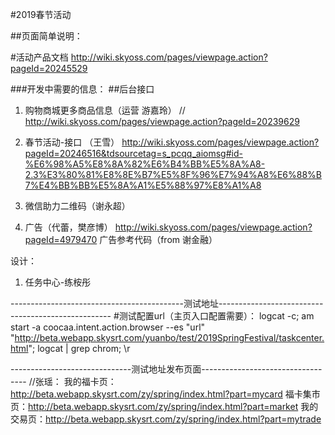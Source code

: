 #2019春节活动

##页面简单说明：


#活动产品文档
	http://wiki.skyoss.com/pages/viewpage.action?pageId=20245529

###开发中需要的信息：
##后台接口
1. 购物商城更多商品信息（运营 游嘉玲）
	//	http://wiki.skyoss.com/pages/viewpage.action?pageId=20239629

2. 春节活动-接口 （王雪）
	http://wiki.skyoss.com/pages/viewpage.action?pageId=20246516&tdsourcetag=s_pcqq_aiomsg#id-%E6%98%A5%E8%8A%82%E6%B4%BB%E5%8A%A8-2.3%E3%80%81%E8%8E%B7%E5%8F%96%E7%94%A8%E6%88%B7%E4%BB%BB%E5%8A%A1%E5%88%97%E8%A1%A8
	
3. 微信助力二维码（谢永超）

4. 广告（代蕾，樊彦博）
	http://wiki.skyoss.com/pages/viewpage.action?pageId=4979470
	广告参考代码（from 谢金融）
	
设计：
1. 任务中心-练桉彤
	
-------------------------------------------测试地址---------------------------------------------------
#测试配置url（主页入口配置需要）：
logcat -c;  am start -a coocaa.intent.action.browser --es "url" "http://beta.webapp.skysrt.com/yuanbo/test/2019SpringFestival/taskcenter.html"; logcat | grep chrom; \r


------------------------------测试地址发布页面----------------------------------
//张瑶：
我的福卡页：http://beta.webapp.skysrt.com/zy/spring/index.html?part=mycard
福卡集市页：http://beta.webapp.skysrt.com/zy/spring/index.html?part=market
我的交易页：http://beta.webapp.skysrt.com/zy/spring/index.html?part=mytrade